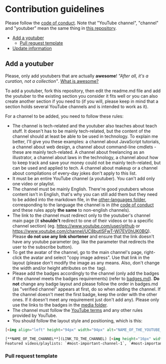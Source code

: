# Contribution guidelines

Please follow the [code of conduct](https://github.com/JoseDeFreitas/awesome-youtubers/blob/master/code-of-conduct.md).
Note that "YouTube channel", "channel" and "youtuber" mean the same thing in [this repository](https://github.com/JoseDeFreitas/awesome-youtubers).

- [Add a youtuber](#add-a-youtuber)
  - [Pull request template](#pull-request-template)
- [Update information](#update-information)

## Add a youtuber

Please, only add youtubers that are actually **awesome**! *"After all, it's a curation, not a collection"*. [What is awesome?](https://github.com/sindresorhus/awesome/blob/main/awesome.md#only-awesome-is-awesome)

To add a youtuber, fork this repository, then edit the readme.md file and add the youtuber to the existing section you consider it fits well or you can also create another section if you need to (if you will, please keep in mind that a section holds several YouTube channels and is intended to work as it).

For a channel to be added, you need to follow these rules:
- The channel is tech-related and the youtuber also teaches about teach stuff. It doesn't has to be mainly tech-related, but the content of the channel should at least be able to be used in technology. To explain me better, I'll give you these examples: a channel about JavaScript tutorials, a channel about web design, a channel about command-line cmdlets - these are mainly tech-related. A channel about freelancing as an illustrator, a channel about laws in the technology, a channel about how to keep track and save your money could not be mainly tech-related, but can be used and applied to tech. A channel about makeup or a channel about compilations of every-day jokes don't apply to this list.
- It must be an entire YouTube channel (a youtuber). You can't add only one video or playlist.
- The channel must be mainly English. There're good youtubers whose content isn't in English, that's why you can still add them but they need to be added into the markdown file, in the [other-languages folder](https://github.com/JoseDeFreitas/awesome-youtubers/tree/master/other-languages), corresponding to the language the channel is in (the [code of conduct](https://github.com/JoseDeFreitas/awesome-youtubers/blob/master/code-of-conduct.md) and these rules apply **the same** to non-english channels).
- The link to the channel must redirect only to the youtuber's channel main page (it **shouldn't** redirect to one of their videos or to a specific channel section) (eg. https://www.youtube.com/user/github or https://www.youtube.com/channel/UC8butISFwT-Wl7EV0hUK0BQ). Please **do not use any link shortener** and ensure that the link doesn't have any youtube parameter (eg. like the parameter that redirects the user to the subscribe button).
- To get the avatar of the channel, go to the main channel's page, right-click the avatar and select "copy image adress". Use that link in the layout (please don't modify the image as any means. Also, don't change the width and/or height attributes on the <img> tag).
- Please add the badges accordingly to the channel (only add the badges if the channel meets the badges requirements) (refer to [badges.md](https://github.com/JoseDeFreitas/awesome-youtubers/blob/master/badges.md)). **Do not** change any badge layout and please follow the order in badges.md (as "verified channel" appears at first, do so when adding the channel. If the channel doesn't meet the first badge, keep the order with the other ones. If it doesn't meet any requirement just don't add any). Please only use the links to the badges in the [media folder](https://github.com/JoseDeFreitas/awesome-youtubers/tree/master/media).
- The channel must follow the [YouTube terms](https://www.youtube.com/t/terms) and any other rules provided by YouTube.
- You should follow the layout style and positioning, which is this:

```html
[<img align="left" height="94px" width="94px" alt="NAME_OF_THE_YOUTUBE_CHANNEL channel's avatar" src="LINK_TO_THE_AVATAR_OF_THE_YOUTUBE_CHANNEL"/>](LINK_TO_THE_CHANNEL)

[**NAME_OF_THE_CHANNEL**](LINK_TO_THE_CHANNEL) [<img height="16px" width="16px" alt="Badge for verified YouTube channels" src="media/badge-verified.svg"/>](badges.md#verified-youtube-channel) [<img height="16px" width="16px" alt="Badge for youtubers that upload videos weekly" src="media/badge-weekly.svg"/>](badges.md#weekly-video-upload) \
Featured videos/playlists: `#most-important-channel-1`, `#most-important-channel-2`, `#most-important-channel-3`, `#most-important-channel-4`, `#most-important-channel-5`, `#least-important-channel`
```

### Pull request template
